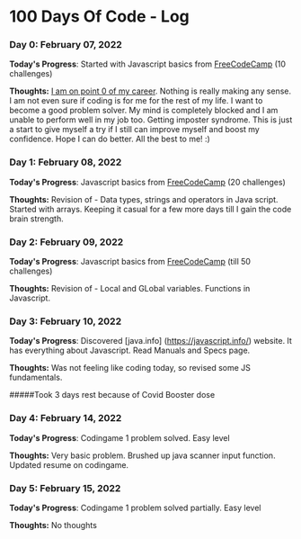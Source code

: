 # 100 Days Of Code - Log

### Day 0: February 07, 2022

**Today's Progress**: Started with Javascript basics from [FreeCodeCamp](https://www.freecodecamp.org/) (10 challenges)

**Thoughts:** <ins>I am on point 0 of my career</ins>. Nothing is really making any sense. I am not even sure if coding is for me for the rest of my life. I want to become a good problem solver. My mind is completely blocked and I am unable to perform well in my job too. Getting imposter syndrome. This is just a start to give myself a try if I still can improve myself and boost my confidence. Hope I can do better. All the best to me! :)


### Day 1: February 08, 2022

**Today's Progress**: Javascript basics from [FreeCodeCamp](https://www.freecodecamp.org/) (20 challenges)

**Thoughts:** Revision of - Data types, strings and operators in Java script. Started with arrays. Keeping it casual for a few more days till I gain the code brain strength.


### Day 2: February 09, 2022

**Today's Progress**: Javascript basics from [FreeCodeCamp](https://www.freecodecamp.org/) (till 50 challenges)

**Thoughts:** Revision of - Local and GLobal variables. Functions in Javascript.


### Day 3: February 10, 2022

**Today's Progress**: Discovered [java.info] (https://javascript.info/) website. It has everything about Javascript. Read Manuals and Specs page.

**Thoughts:** Was not feeling like coding today, so revised some JS fundamentals.

#####Took 3 days rest because of Covid Booster dose

### Day 4: February 14, 2022

**Today's Progress**: Codingame 1 problem solved. Easy level

**Thoughts:** Very basic problem. Brushed up java scanner input function. Updated resume on codingame.

### Day 5: February 15, 2022

**Today's Progress**: Codingame 1 problem solved partially. Easy level

**Thoughts:** No thoughts